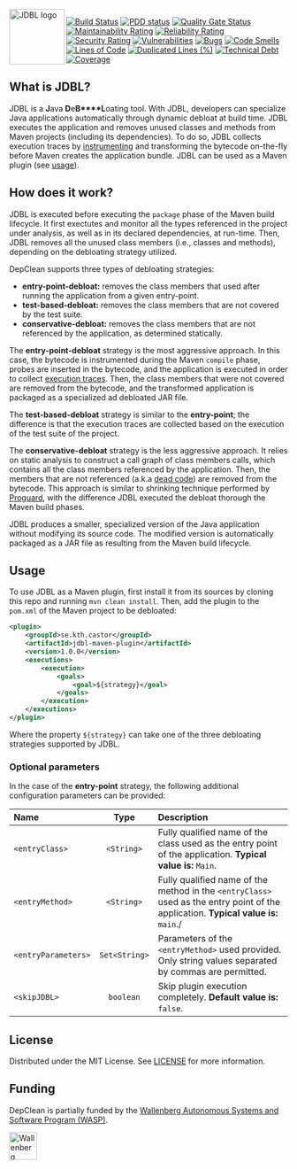<img align="left" src="https://github.com/castor-software/jdbl/blob/master/logo.svg" height="100px"  alt="JDBL logo"/>


[![Build Status](https://travis-ci.org/castor-software/jdbl.svg?branch=master)](https://travis-ci.org/castor-software/jdbl)
[![PDD status](http://www.0pdd.com/svg?name=castor-software/jdbl)](http://www.0pdd.com/p?name=castor-software/jdbl)
[![Quality Gate Status](https://sonarcloud.io/api/project_badges/measure?project=castor-software_jdbl&metric=alert_status)](https://sonarcloud.io/dashboard?id=castor-software_jdbl)
[![Maintainability Rating](https://sonarcloud.io/api/project_badges/measure?project=castor-software_jdbl&metric=sqale_rating)](https://sonarcloud.io/dashboard?id=castor-software_jdbl)
[![Reliability Rating](https://sonarcloud.io/api/project_badges/measure?project=castor-software_jdbl&metric=reliability_rating)](https://sonarcloud.io/dashboard?id=castor-software_jdbl)
[![Security Rating](https://sonarcloud.io/api/project_badges/measure?project=castor-software_jdbl&metric=security_rating)](https://sonarcloud.io/dashboard?id=castor-software_jdbl)
[![Vulnerabilities](https://sonarcloud.io/api/project_badges/measure?project=castor-software_jdbl&metric=vulnerabilities)](https://sonarcloud.io/dashboard?id=castor-software_jdbl)
[![Bugs](https://sonarcloud.io/api/project_badges/measure?project=castor-software_jdbl&metric=bugs)](https://sonarcloud.io/dashboard?id=castor-software_jdbl)
[![Code Smells](https://sonarcloud.io/api/project_badges/measure?project=castor-software_jdbl&metric=code_smells)](https://sonarcloud.io/dashboard?id=castor-software_jdbl)
[![Lines of Code](https://sonarcloud.io/api/project_badges/measure?project=castor-software_jdbl&metric=ncloc)](https://sonarcloud.io/dashboard?id=castor-software_jdbl)
[![Duplicated Lines (%)](https://sonarcloud.io/api/project_badges/measure?project=castor-software_jdbl&metric=duplicated_lines_density)](https://sonarcloud.io/dashboard?id=castor-software_jdbl)
[![Technical Debt](https://sonarcloud.io/api/project_badges/measure?project=castor-software_jdbl&metric=sqale_index)](https://sonarcloud.io/dashboard?id=castor-software_jdbl)
[![Coverage](https://sonarcloud.io/api/project_badges/measure?project=castor-software_jdbl&metric=coverage)](https://sonarcloud.io/dashboard?id=castor-software_jdbl)

<!--
[![hits of code](https://hitsofcode.com/github/castor-software/jdbl)](https://hitsofcode.com/view/github/castor-software/jdbl)
[![License](https://img.shields.io/badge/license-MIT-green.svg)](https://github.com/castor-software/jdbl/blob/master/LICENSE)
-->

## What is JDBL?

JDBL is a **J**ava **D**e**B****L**oating tool. With JDBL, developers can specialize Java applications automatically through dynamic debloat at build time. JDBL executes the application and removes unused classes and methods from Maven projects (including its dependencies). To do so, JDBL collects execution traces by [instrumenting](https://en.wikipedia.org/wiki/Instrumentation_(computer_programming)) and transforming the bytecode on-the-fly before Maven creates the application bundle. JDBL can be used as a Maven plugin (see [usage](##usage)).

## How does it work?

JDBL is executed before executing the `package` phase of the Maven build lifecycle. It first exectutes and monitor all the types referenced in the project under analysis, as well as in its declared dependencies, at run-time. Then, JDBL removes all the unused class members (i.e., classes and methods), depending on the debloating strategy utilized.

DepClean supports three types of debloating strategies:

- **entry-point-debloat:** removes the class members that used after running the application from a given entry-point.
- **test-based-debloat:** removes the class members that are not covered by the test suite.
- **conservative-debloat:** removes the class members that are not referenced by the application, as determined statically.

The **entry-point-debloat** strategy is the most aggressive approach. In this case, the bytecode is instrumented during the Maven `compile` phase, probes are inserted in the bytecode, and the application is executed in order to collect [execution traces](https://en.wikipedia.org/wiki/Tracing_(software)). Then, the class members that were not covered are removed from the bytecode, and the transformed application is packaged as a specialized ad debloated JAR file.  

The **test-based-debloat** strategy is similar to the **entry-point**; the difference is that the execution traces are collected based on the execution of the test suite of the project.

The **conservative-debloat** strategy is the less aggressive approach. It relies on static analysis to construct a call graph of class members calls, which contains all the class members referenced by the application. Then, the members that are not referenced (a.k.a [dead code](https://en.wikipedia.org/wiki/Dead_code)) are removed from the bytecode. This approach is similar to shrinking technique performed by [Proguard](https://www.guardsquare.com/en/products/proguard), with the difference JDBL executed the debloat thorough the Maven build phases.    

JDBL produces a smaller, specialized version of the Java application without modifying its source code. The modified version is automatically packaged as a JAR file as resulting from the Maven build lifecycle.
 
## Usage

To use JDBL as a Maven plugin, first install it from its sources by cloning this repo and running `mvn clean install`. Then, add the plugin to the `pom.xml` of the Maven project to be debloated:

```xml
<plugin>
    <groupId>se.kth.castor</groupId>
    <artifactId>jdbl-maven-plugin</artifactId>
    <version>1.0.0</version>
    <executions>
        <execution>
            <goals>
                <goal>${strategy}</goal>
            </goals>
        </execution>
    </executions>
</plugin>
```

Where the property `${strategy}` can take one of the three debloating strategies supported by JDBL.

### Optional parameters

In the case of the **entry-point** strategy, the following additional configuration parameters can be provided:

| Name   |  Type |   Description      | 
|:----------|:-------------:| :-------------| 
| `<entryClass>` | `<String>` | Fully qualified name of the class used as the entry point of the application. **Typical value is:** `Main`.
| `<entryMethod>` | `<String>` | Fully qualified name of the method in the `<entryClass>` used as the entry point of the application. **Typical value is:** `main`./|
| `<entryParameters>` | `Set<String>` | Parameters of the `<entryMethod>` used provided. Only string values separated by commas are permitted.
| `<skipJDBL>` | `boolean` | Skip plugin execution completely. **Default value is:** `false`.|


## License

Distributed under the MIT License. See [LICENSE](https://github.com/castor-software/depclean/blob/master/LICENSE.md) for more information.

## Funding

DepClean is partially funded by the [Wallenberg Autonomous Systems and Software Program (WASP)](https://wasp-sweden.org).

<img src="https://github.com/castor-software/depclean/blob/master/wasp.svg" height="50px" alt="Wallenberg Autonomous Systems and Software Program (WASP)"/>
